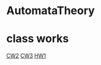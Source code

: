 # AutomataTheory

# class works

[CW2](https://ayhanmaden.github.io/AutomataTheory/CW2/CW2.html)
[CW3](https://ayhanmaden.github.io/AutomataTheory/CW3/CW3.html)
[HW1](https://ayhanmaden.github.io/AutomataTheory/HW1.html)

